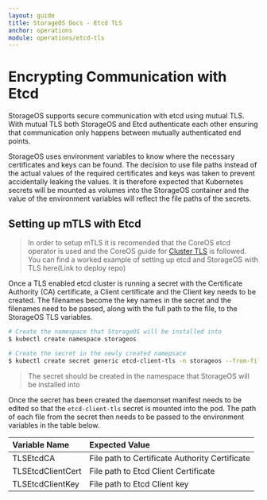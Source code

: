 ```yaml
---
layout: guide
title: StorageOS Docs - Etcd TLS
anchor: operations
module: operations/etcd-tls
---
```


# Encrypting Communication with Etcd

StorageOS supports secure communication with etcd using mutual TLS. With mutual
TLS both StorageOS and Etcd authenticate each other ensuring that communication
only happens between mutually authenticated end points.

StorageOS uses environment variables to know where the necessary
certificates and keys can be found. The decision to use file paths instead
of the actual values of the required certificates and keys was taken to prevent
accidentally leaking the values. It is therefore expected that Kubernetes
secrets will be mounted as volumes into the StorageOS container and the value
of the environment variables will reflect the file paths of the secrets.

## Setting up mTLS with Etcd

>In order to setup mTLS it is recomended that the CoreOS etcd operator is used
>and the CoreOS guide for [Cluster
>TLS](https://github.com/coreos/etcd-operator/blob/master/doc/user/cluster_tls.md)
>is followed. You can find a worked example of setting up etcd and StorageOS
>with TLS here(Link to deploy repo)

Once a TLS enabled etcd cluster is running a secret with the Certificate
Authority (CA) certificate, a Client certificate and the Client key needs to be
created. The filenames become the key names in the secret and the filenames
need to be passed, along with the full path to the file, to the StorageOS TLS
variables.

```bash
# Create the namespace that StorageOS will be installed into
$ kubectl create namespace storageos

# Create the secret in the newly created namepsace
$ kubectl create secret generic etcd-client-tls -n storageos --from-file=etcd-client-ca.crt --from-file=etcd-client.crt --from-file=etcd-client.key
```
> The secret should be created in the namespace that StorageOS will be
> installed into

Once the secret has been created the daemonset manifest needs to be edited so
that the `etcd-client-tls` secret is mounted into the pod. The path of each
file from the secret then needs to be passed to the environment variables in
the table below.

| Variable Name       | Expected Value                                 |
| :------------------ | :--------------------------------------------- |
| TLSEtcdCA           | File path to Certificate Authority Certificate |
| TLSEtcdClientCert   | File path to Etcd Client Certificate           |
| TLSEtcdClientKey    | File path to Etcd Client key                   |

